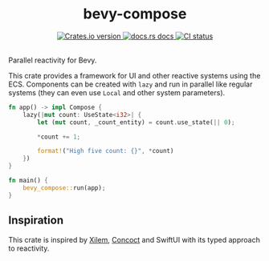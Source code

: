 <div align="center">
  <h1>bevy-compose</h1>

 <a href="https://crates.io/crates/bevy-compose">
    <img src="https://img.shields.io/crates/v/bevy-compose?style=flat-square"
    alt="Crates.io version" />
  </a>
  <a href="https://docs.rs/bevy-compose">
    <img src="https://img.shields.io/badge/docs-latest-blue.svg?style=flat-square"
      alt="docs.rs docs" />
  </a>
   <a href="https://github.com/matthunz/bevy-compose/actions">
    <img src="https://github.com/matthunz/bevy-compose/actions/workflows/rust.yml/badge.svg"
      alt="CI status" />
  </a>
</div>

<br />


Parallel reactivity for Bevy.

This crate provides a framework for UI and other reactive systems using the ECS.
Components can be created with `lazy` and run in parallel like regular systems (they can even use `Local` and other system parameters).

```rust
fn app() -> impl Compose {
    lazy(|mut count: UseState<i32>| {
        let (mut count, _count_entity) = count.use_state(|| 0);

        *count += 1;

        format!("High five count: {}", *count)
    })
}

fn main() {
    bevy_compose::run(app);
}
```

## Inspiration
This crate is inspired by [Xilem](https://github.com/linebender/xilem), [Concoct](https://github.com/concoct-rs/concoct) and SwiftUI with its typed approach to reactivity.
